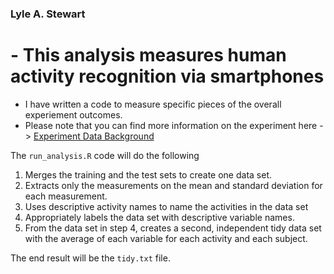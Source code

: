 ### Lyle A. Stewart

# - This analysis measures human activity recognition via smartphones
- I have written a code to measure specific pieces of the overall experiement outcomes. 
- Please note that you can find more information on the experiment here -> 
[Experiment Data Background](http://archive.ics.uci.edu/ml/datasets/Human+Activity+Recognition+Using+Smartphones "Experiment Data Background")

The `run_analysis.R` code will do the following 

1. Merges the training and the test sets to create one data set.
2. Extracts only the measurements on the mean and standard deviation for each measurement. 
3. Uses descriptive activity names to name the activities in the data set
4. Appropriately labels the data set with descriptive variable names. 
5. From the data set in step 4, creates a second, independent tidy data set with the average of each variable for each activity and each subject.

The end result will be the `tidy.txt` file. 
